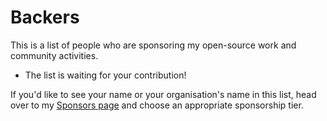 # Backers

This is a list of people who are sponsoring my open-source work and community activities.

- The list is waiting for your contribution!

If you'd like to see your name or your organisation's name in this list, head over to my [Sponsors page](https://github.com/sponsors/jiripudil) and choose an appropriate sponsorship tier.
